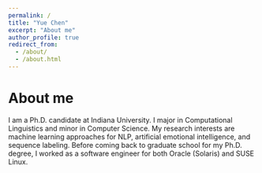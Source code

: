 ```yaml
---
permalink: /
title: "Yue Chen"
excerpt: "About me"
author_profile: true
redirect_from: 
  - /about/
  - /about.html
---
```


About me
======
I am a Ph.D. candidate at Indiana University. I major in Computational Linguistics and minor in Computer Science. My research interests are machine learning approaches for NLP, artificial emotional intelligence, and sequence labeling. Before coming back to graduate school for my Ph.D. degree, I worked as a software engineer for both Oracle (Solaris) and SUSE Linux. 